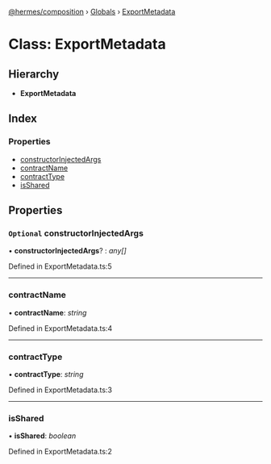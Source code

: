 [@hermes/composition](../README.md) › [Globals](../globals.md) › [ExportMetadata](exportmetadata.md)

# Class: ExportMetadata

## Hierarchy

* **ExportMetadata**

## Index

### Properties

* [constructorInjectedArgs](exportmetadata.md#optional-constructorinjectedargs)
* [contractName](exportmetadata.md#contractname)
* [contractType](exportmetadata.md#contracttype)
* [isShared](exportmetadata.md#isshared)

## Properties

### `Optional` constructorInjectedArgs

• **constructorInjectedArgs**? : *any[]*

Defined in ExportMetadata.ts:5

___

###  contractName

• **contractName**: *string*

Defined in ExportMetadata.ts:4

___

###  contractType

• **contractType**: *string*

Defined in ExportMetadata.ts:3

___

###  isShared

• **isShared**: *boolean*

Defined in ExportMetadata.ts:2
